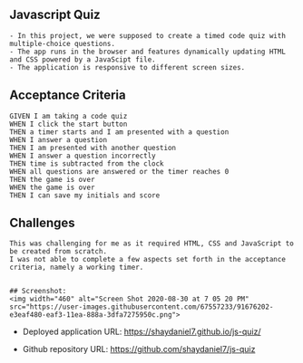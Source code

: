 ## Javascript Quiz

```
- In this project, we were supposed to create a timed code quiz with multiple-choice questions. 
- The app runs in the browser and features dynamically updating HTML and CSS powered by a JavaScipt file. 
- The application is responsive to different screen sizes.
```

## Acceptance Criteria

```
GIVEN I am taking a code quiz
WHEN I click the start button
THEN a timer starts and I am presented with a question
WHEN I answer a question
THEN I am presented with another question
WHEN I answer a question incorrectly
THEN time is subtracted from the clock
WHEN all questions are answered or the timer reaches 0
THEN the game is over
WHEN the game is over
THEN I can save my initials and score
```
## Challenges
```
This was challenging for me as it required HTML, CSS and JavaScript to be created from scratch.
I was not able to complete a few aspects set forth in the acceptance criteria, namely a working timer.


## Screenshot:
<img width="460" alt="Screen Shot 2020-08-30 at 7 05 20 PM" src="https://user-images.githubusercontent.com/67557233/91676202-e3eaf480-eaf3-11ea-888a-3dfa7275950c.png">
````

* Deployed application URL: https://shaydaniel7.github.io/js-quiz/

* Github repository URL: https://github.com/shaydaniel7/js-quiz
